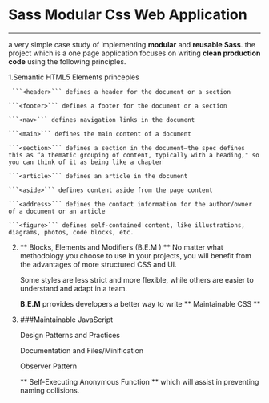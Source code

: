   # Sass Modular Css Web Application
  ---
  
  a very simple case study of implementing **modular** and **reusable**  **Sass**.
  the project which is a one page application focuses on writing **clean production code** using the following principles.

  
  1.Semantic HTML5  Elements princeples

     ```<header>``` defines a header for the document or a section

    ```<footer>``` defines a footer for the document or a section

    ```<nav>``` defines navigation links in the document

    ```<main>``` defines the main content of a document

    ```<section>``` defines a section in the document—the spec defines this as “a thematic grouping of content, typically with a heading," so you can think of it as being like a chapter

    ```<article>``` defines an article in the document

    ```<aside>``` defines content aside from the page content

    ```<address>``` defines the contact information for the author/owner of a document or an article

    ```<figure>``` defines self-contained content, like illustrations, diagrams, photos, code blocks, etc.




  2.  ** Blocks, Elements and Modifiers (B.E.M ) **
      No matter what methodology you choose to use in your projects, you will benefit from the advantages of more structured CSS and UI.

      Some styles are less strict and more flexible, while others are easier to understand and adapt in a team.

        **B.E.M** prrovides developers a better way to write  ** Maintainable CSS **

  3.  ###Maintainable JavaScript

       Design Patterns and Practices

       Documentation and Files/Minification

       Observer Pattern

       ** Self-Executing Anonymous Function ** which will assist in preventing naming collisions.

  
